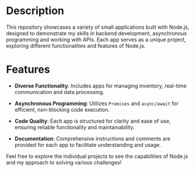 # Description

This repository showcases a variety of small applications built with Node.js, designed to demonstrate my skills in backend development, asynchronous programming and working with APIs. Each app serves as a unique project, exploring different functionalities and features of Node.js.

# Features

- **Diverse Functionality**: Includes apps for managing inventory, real-time communication and data processing.

- **Asynchronous Programming**: Utilizes `Promises` and `async/await` for efficient, non-blocking code execution.

- **Code Quality**: Each app is structured for clarity and ease of use, ensuring reliable functionality and maintainability.

- **Documentation**: Comprehensive instructions and comments are provided for each app to facilitate understanding and usage.

Feel free to explore the individual projects to see the capabilities of Node.js and my approach to solving various challenges!